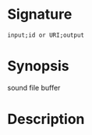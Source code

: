 # Signature
```vikid-signature
input;id or URI;output
```

# Synopsis
sound file buffer

# Description
